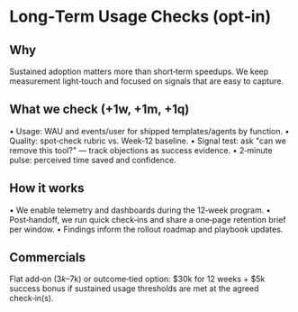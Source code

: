 # Long‑Term Usage Checks (opt‑in)

## Why

Sustained adoption matters more than short‑term speedups. We keep measurement light‑touch and focused on signals that are easy to capture.

## What we check (+1w, +1m, +1q)

• Usage: WAU and events/user for shipped templates/agents by function.
• Quality: spot‑check rubric vs. Week‑12 baseline.
• Signal test: ask "can we remove this tool?" — track objections as success evidence.
• 2‑minute pulse: perceived time saved and confidence.

## How it works

• We enable telemetry and dashboards during the 12‑week program.
• Post‑handoff, we run quick check‑ins and share a one‑page retention brief per window.
• Findings inform the rollout roadmap and playbook updates.

## Commercials

Flat add‑on ($3k–$7k) or outcome‑tied option: $30k for 12 weeks + $5k success bonus if sustained usage thresholds are met at the agreed check‑in(s).
